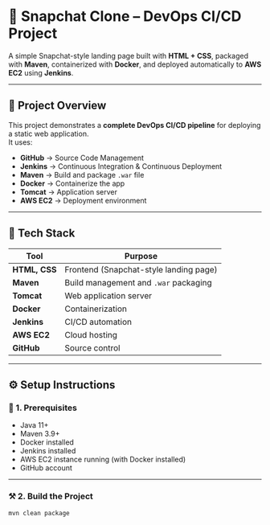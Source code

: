 # 📸 Snapchat Clone – DevOps CI/CD Project

A simple Snapchat-style landing page built with **HTML + CSS**, packaged with **Maven**, containerized with **Docker**, and deployed automatically to **AWS EC2** using **Jenkins**.

---

## 🚀 Project Overview

This project demonstrates a **complete DevOps CI/CD pipeline** for deploying a static web application.  
It uses:
- **GitHub** → Source Code Management  
- **Jenkins** → Continuous Integration & Continuous Deployment  
- **Maven** → Build and package `.war` file  
- **Docker** → Containerize the app  
- **Tomcat** → Application server  
- **AWS EC2** → Deployment environment  

---

## 🧩 Tech Stack
| Tool | Purpose |
|------|----------|
| **HTML, CSS** | Frontend (Snapchat-style landing page) |
| **Maven** | Build management and `.war` packaging |
| **Tomcat** | Web application server |
| **Docker** | Containerization |
| **Jenkins** | CI/CD automation |
| **AWS EC2** | Cloud hosting |
| **GitHub** | Source control |

---

## ⚙️ Setup Instructions

### 🧱 1. Prerequisites
- Java 11+
- Maven 3.9+
- Docker installed
- Jenkins installed
- AWS EC2 instance running (with Docker installed)
- GitHub account

---

### ⚒️ 2. Build the Project
```bash
mvn clean package
```
